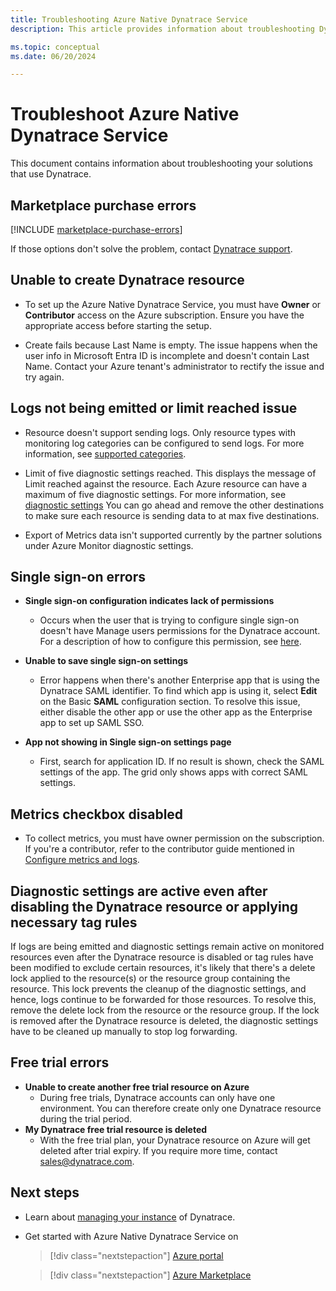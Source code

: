 ```yaml
---
title: Troubleshooting Azure Native Dynatrace Service
description: This article provides information about troubleshooting Dynatrace for Azure 

ms.topic: conceptual
ms.date: 06/20/2024

---
```


# Troubleshoot Azure Native Dynatrace Service

This document contains information about troubleshooting your solutions that use Dynatrace.

## Marketplace purchase errors

[!INCLUDE [marketplace-purchase-errors](../includes/marketplace-purchase-errors.md)]

If those options don't solve the problem, contact [Dynatrace support](https://support.dynatrace.com/).

## Unable to create Dynatrace resource

- To set up the Azure Native Dynatrace Service, you must have **Owner** or **Contributor** access on the Azure subscription. Ensure you have the appropriate access before starting the setup.

- Create fails because Last Name is empty. The issue happens when the user info in Microsoft Entra ID is incomplete and doesn't contain Last Name. Contact your Azure tenant's administrator to rectify the issue and try again.

## Logs not being emitted or limit reached issue

- Resource doesn't support sending logs. Only resource types with monitoring log categories can be configured to send logs.  For more information, see [supported categories](/azure/azure-monitor/essentials/resource-logs-categories).

- Limit of five diagnostic settings reached. This displays the message of Limit reached against the resource. Each Azure resource can have a maximum of five diagnostic settings. For more information, see [diagnostic settings](/azure/azure-monitor/essentials/diagnostic-settings?tabs=portal) You can go ahead and remove the other destinations to make sure each resource is sending data to at max five destinations.

- Export of Metrics data isn't supported currently by the partner solutions under Azure Monitor diagnostic settings. 

## Single sign-on errors

- **Single sign-on configuration indicates lack of permissions**
  - Occurs when the user that is trying to configure single sign-on doesn't have Manage users permissions for the Dynatrace account. For a description of how to configure this permission, see [here](https://www.dynatrace.com/support/help/shortlink/azure-native-integration#setup).
- **Unable to save single sign-on settings**
  - Error happens when there's another Enterprise app that is using the Dynatrace SAML identifier. To find which app is using it, select **Edit** on the Basic **SAML** configuration section. To resolve this issue, either disable the other app or use the other app as the Enterprise app to set up SAML SSO.

- **App not showing in Single sign-on settings page**
  - First, search for application ID. If no result is shown, check the SAML settings of the app. The grid only shows apps with correct SAML settings.

## Metrics checkbox disabled

- To collect metrics, you must have owner permission on the subscription. If you're a contributor, refer to the contributor guide mentioned in [Configure metrics and logs](dynatrace-create.md#configure-metrics-and-logs).

## Diagnostic settings are active even after disabling the Dynatrace resource or applying necessary tag rules

If logs are being emitted and diagnostic settings remain active on monitored resources even after the Dynatrace resource is disabled or tag rules have been modified to exclude certain resources, it's likely that there's a delete lock applied to the resource(s) or the resource group containing the resource. This lock prevents the cleanup of the diagnostic settings, and hence, logs continue to be forwarded for those resources. To resolve this, remove the delete lock from the resource or the resource group. If the lock is removed after the Dynatrace resource is deleted, the diagnostic settings have to be cleaned up manually to stop log forwarding.

## Free trial errors

- **Unable to create another free trial resource on Azure**
  - During free trials, Dynatrace accounts can only have one environment. You can therefore create only one Dynatrace resource during the trial period.
- **My Dynatrace free trial resource is deleted**
  - With the free trial plan, your Dynatrace resource on Azure will get deleted after trial expiry. If you require more time, contact [sales@dynatrace.com](mailto:sales@dynatrace.com).

## Next steps

- Learn about [managing your instance](dynatrace-how-to-manage.md) of Dynatrace.
- Get started with Azure Native Dynatrace Service on

    > [!div class="nextstepaction"]
    > [Azure portal](https://portal.azure.com/#view/HubsExtension/BrowseResource/resourceType/Dynatrace.Observability%2Fmonitors)

    > [!div class="nextstepaction"]
    > [Azure Marketplace](https://azuremarketplace.microsoft.com/marketplace/apps/dynatrace.dynatrace_portal_integration?tab=Overview)
